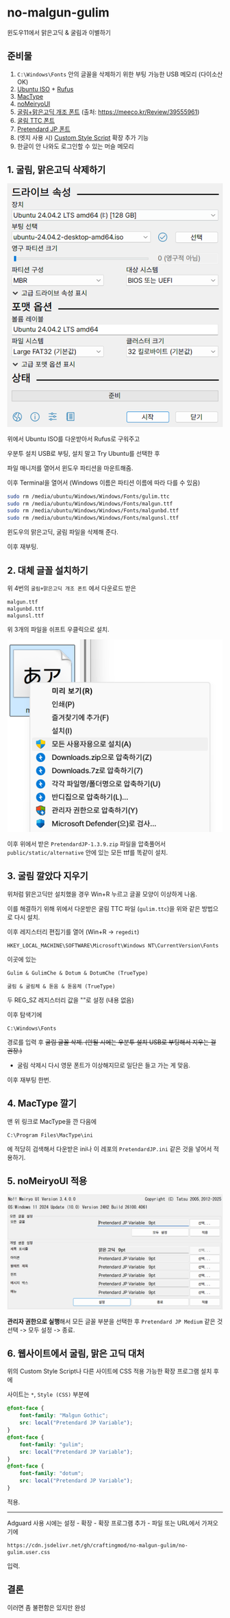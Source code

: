 # no-malgun-gulim

윈도우11에서 맑은고딕 & 굴림과 이별하기

## 준비물

1. `C:\Windows\Fonts` 안의 글꼴을 삭제하기 위한 부팅 가능한 USB 메모리 (다이소산 OK)
2. [Ubuntu ISO](https://releases.ubuntu.com/noble/) + [Rufus](https://rufus.ie/ko/)
3. [MacType](https://github.com/snowie2000/mactype/releases)
4. [noMeiryoUI](https://github.com/Tatsu-syo/noMeiryoUI/releases)
5. [굴림+맑은고딕 개조 폰트](https://drive.google.com/drive/folders/17tJ91Atl2n6J1FX9ZUHBn0xEp3Tq4Zd7?usp=sharing) (출처: https://meeco.kr/Review/39555961)
6. [굴림 TTC 폰트](https://github.com/ubermenschjo/dotfiles/blob/master/.fonts/gulim.ttc)
7. [Pretendard JP 폰트](https://github.com/orioncactus/pretendard/releases)
8. (엣지 사용 시) [Custom Style Script](https://microsoftedge.microsoft.com/addons/detail/custom-style-script/eocdolakkgkbmnfojgicnicdnmimfhoo) 확장 추가 기능
9. 한글이 안 나와도 로그인할 수 있는 머슬 메모리 

## 1. 굴림, 맑은고딕 삭제하기

![Rufus 사진](res/rufus.png)

위에서 Ubuntu ISO를 다운받아서 Rufus로 구워주고

우분투 설치 USB로 부팅, 설치 말고 Try Ubuntu를 선택한 후

파일 매니저를 열어서 윈도우 파티션을 마운트해줌.

이후 Terminal을 열어서 (Windows 이름은 파티션 이름에 따라 다를 수 있음)

```sh
sudo rm /media/ubuntu/Windows/Windows/Fonts/gulim.ttc
sudo rm /media/ubuntu/Windows/Windows/Fonts/malgun.ttf
sudo rm /media/ubuntu/Windows/Windows/Fonts/malgunbd.ttf
sudo rm /media/ubuntu/Windows/Windows/Fonts/malgunsl.ttf
```
윈도우의 맑은고딕, 굴림 파일을 삭제해 준다.

이후 재부팅.

## 2. 대체 글꼴 설치하기

위 4번의 `굴림+맑은고딕 개조 폰트` 에서 다운로드 받은

```
malgun.ttf
malgunbd.ttf
malgunsl.ttf
```

위 3개의 파일을 쉬프트 우클릭으로 설치.

![글꼴 설치 사진](res/installfont.png)

이후 위에서 받은 `PretendardJP-1.3.9.zip` 파일을 압축풀어서
`public/static/alternative` 안에 있는 모든 ttf를 똑같이 설치.

## 3. 굴림 깔았다 지우기

위처럼 맑은고딕만 설치했을 경우 Win+R 누르고 글꼴 모양이 이상하게 나옴.

이를 해결하기 위해 위에서 다운받은 굴림 TTC 파일 (`gulim.ttc`)을 위와 같은 방법으로 다시 설치.

이후 레지스터리 편집기를 열어 (Win+R -> `regedit`)

```
HKEY_LOCAL_MACHINE\SOFTWARE\Microsoft\Windows NT\CurrentVersion\Fonts
```

이곳에 있는

```
Gulim & GulimChe & Dotum & DotumChe (TrueType)
```
```
굴림 & 굴림체 & 돋움 & 돋움체 (TrueType)
```

두 REG_SZ 레지스터리 값을 ""로 설정 (내용 없음)

이후 탐색기에
```
C:\Windows\Fonts
```
경로를 입력 후 ~~굴림 글꼴 삭제. (안될 시에는 우분투 설치 USB로 부팅해서 지우는 걸 권장.)~~
* 굴림 삭제시 다시 영문 폰트가 이상해지므로 일단은 들고 가는 게 맞음.

이후 재부팅 한번.

## 4. MacType 깔기

맨 위 링크로 MacType을 깐 다음에 
```
C:\Program Files\MacType\ini
```
에 적당히 검색해서 다운받은 ini나 이 레포의 `PretendardJP.ini` 같은 것을 넣어서 적용하기.

## 5. noMeiryoUI 적용

![noMeiryoUI](res/nomeiryoui.png)

**관리자 권한으로 실행**해서 모든 글꼴 부분을 선택한 후 `Pretendard JP Medium` 같은 것 선택 -> 모두 설정 -> 종료.

## 6. 웹사이트에서 굴림, 맑은 고딕 대처

위의 Custom Style Script나 다른 사이트에 CSS 적용 가능한 확장 프로그램 설치 후에

사이트는 `*`, `Style (CSS)` 부분에

```css
@font-face {
    font-family: "Malgun Gothic";
    src: local("Pretendard JP Variable");
}
@font-face {
    font-family: "gulim";
    src: local("Pretendard JP Variable");
}
@font-face {
    font-family: "dotum";
    src: local("Pretendard JP Variable");
}
```

적용.

------

Adguard 사용 시에는
설정 - 확장 - 확장 프로그램 추가 - 파일 또는 URL에서 가져오기에

```
https://cdn.jsdelivr.net/gh/craftingmod/no-malgun-gulim/no-gulim.user.css
```

입력.

## 결론
이러면 좀 불편함은 있지만 완성
